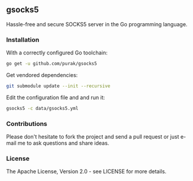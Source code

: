 ## gsocks5
Hassle-free and secure SOCKS5 server in the Go programming language. 

### Installation
With a correctly configured Go toolchain:
```sh
go get -u github.com/purak/gsocks5
```

Get vendored dependencies:
```sh
git submodule update --init --recursive
```

Edit the configuration file and and run it:
```sh
gsocks5 -c data/gsocks5.yml
```

### Contributions
Please don't hesitate to fork the project and send a pull request or just e-mail me to ask questions and share ideas.

### License
The Apache License, Version 2.0 - see LICENSE for more details.


